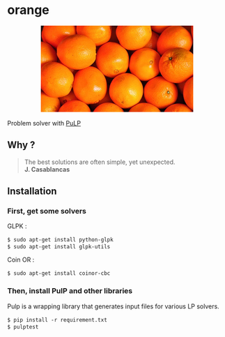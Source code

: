 # orange

<p align="center">
  <a href="#"><img src="./misc/orange.jpg"  width="350"/></a>
</p>

Problem solver with [PuLP](https://github.com/coin-or/pulp)

## Why ?

>The best solutions are often simple, yet unexpected.  
>**J. Casablancas**

## Installation
### First, get some solvers

GLPK :

```
$ sudo apt-get install python-glpk
$ sudo apt-get install glpk-utils
```

Coin OR :

```
$ sudo apt-get install coinor-cbc
```

### Then, install PulP and other libraries

Pulp is a wrapping library that generates input files for various LP solvers.

```
$ pip install -r requirement.txt
$ pulptest
```

